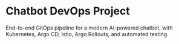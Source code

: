 # Chatbot DevOps Project

End-to-end GitOps pipeline for a modern AI-powered chatbot, with Kubernetes, Argo CD, Istio, Argo Rollouts, and automated testing.

